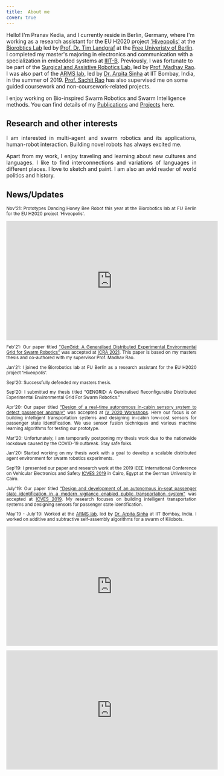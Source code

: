 ```yaml
---
title:  About me
cover: true
---
```


<head>
<meta name="google-site-verification" content="PY0HOlPg1kjKYPy20mRGw7vIBzuM-56ngFJ0pgtMOso" />

<!-- Global site tag (gtag.js) - Google Analytics -->
<script async src="https://www.googletagmanager.com/gtag/js?id=UA-144334033-1"></script>
<script>
  window.dataLayer = window.dataLayer || [];
  function gtag(){dataLayer.push(arguments);}
  gtag('js', new Date());

  gtag('config', 'UA-144334033-1');
</script>


<script type="text/javascript">
var TxtRotate = function(el, toRotate, period) {
  this.toRotate = toRotate;
  this.el = el;
  this.loopNum = 0;
  this.period = 2000;
  this.txt = '';
  this.tick();
  this.isDeleting = false;
};

TxtRotate.prototype.tick = function() {
  var i = this.loopNum % this.toRotate.length;
  var fullTxt = this.toRotate[i];

  if (this.isDeleting) {
    this.txt = fullTxt.substring(0, this.txt.length - 1);
  } else {
    this.txt = fullTxt.substring(0, this.txt.length + 1);
  }

  this.el.innerHTML = '<span class="wrap">'+this.txt+'</span>';

  var that = this;
  var delta = 100 - Math.random() * 100;

  if (this.isDeleting) { delta /= 2; }

  if (!this.isDeleting && this.txt === fullTxt) {
    delta = this.period;
    this.isDeleting = true;
  } else if (this.isDeleting && this.txt === '') {
    this.isDeleting = false;
    this.loopNum++;
    delta = 100;
  }

  setTimeout(function() {
    that.tick();
  }, delta);
};

window.onload = function() {
  var elements = document.getElementsByClassName('txt-rotate');
  for (var i=0; i<elements.length; i++) {
    var toRotate = elements[i].getAttribute('data-rotate');
    var period = elements[i].getAttribute('data-period');
    if (toRotate) {
      new TxtRotate(elements[i], JSON.parse(toRotate), period);
    }
  }
 
  var css = document.createElement("style");
  css.type = "text/css";
  css.innerHTML = ".txt-rotate > .wrap { border-right: 0.08em solid #666 }";
  document.body.appendChild(css);
};

</script>

Hello! I'm Pranav Kedia, and I currently reside in Berlin, Germany, where I'm working as a research assistant for the EU H2020 project <a href="https://www.hiveopolis.eu/">'Hiveopolis'</a> at the <a href="http://berlinbiorobotics.blog/">Biorobtics Lab</a> led by <a href="https://www.mi.fu-berlin.de/inf/groups/ag-ki/members/Professoren/Tim_Landgraf.html">Prof. Dr. Tim Landgraf</a> at  the <a href="https://www.fu-berlin.de/en/index.html">Free Univeristy of Berlin</a>.  I completed my master's majoring in electronics and communication with a specialization in embedded systems at <a href="https://www.iiitb.ac.in/">IIIT-B</a>. Previously, I was fortunate to be part of the <a href="https://www.iiitb.ac.in/sarl/sarl.html">Surgical and Assistive Robotics Lab</a>, led by <a href="https://www.iiitb.ac.in/faculty_page.php?name=madhavrao">Prof. Madhav Rao</a>. I was also part of the <a href="http://www.sc.iitb.ac.in/robotics/people.html">ARMS  lab</a>, led by <a href="https://sites.google.com/iitb.ac.in/arpitasinha">Dr. Arpita Sinha</a> at IIT Bombay, India, in the summer of 2019. <a href="https://www.iiitb.ac.in/faculty/sachit-rao">Prof. Sachit Rao</a> has also supervised me on some guided coursework and non-coursework-related projects. 

I enjoy working on Bio-inspired Swarm Robotics and Swarm Intelligence methods. You can find details of my <a href="https://praked.github.io/Publications/">Publications</a> and <a href="https://praked.github.io/Projects/">Projects</a> here.

<h2 align="left"> Research and other interests</h2>
<p align="justify"> I am interested in multi-agent and swarm robotics and its applications, human-robot interaction. Building novel robots has always excited me.</p> 

<p align="justify"> Apart from my work, I enjoy traveling and learning about new cultures and languages. I like to find interconnections and variations of languages in different places. I love to sketch and paint. I am also an avid reader of world politics and history.
</p> 
    
<h2 align="left"> News/Updates</h2>
<small>
<p align="justify">Nov'21: Prototypes Dancing Honey Bee Robot this year at the Biorobotics lab at FU Berlin for the EU H2020 project 'Hiveopolis'. </p>   
<p align="justify"><iframe width="560" height="315" src="https://www.youtube.com/embed/AymwDn5S6bg" title="YouTube video player" frameborder="0" allow="accelerometer; autoplay; clipboard-write; encrypted-media; gyroscope; picture-in-picture" allowfullscreen></iframe></p>  
<p align="justify">Feb'21: Our paper titled <a href="https://praked.github.io/Publications/GenGrid:-A-Generalised-Distributed-Experimental-Environmental-Grid-for-Swarm-Robotics">"GenGrid: A Generalised Distributed Experimental Environmental Grid for Swarm Robotics"</a> was accepted at <a href="http://www.icra2021.org/">ICRA 2021</a>. This paper is based on my masters thesis and co-authored with my supervisor Prof. Madhav Rao. </p>
<p align="justify">Jan'21: I joined the Biorobotics lab at FU Berlin as a research assistant for the EU H2020 project 'Hiveopolis'. </p>  
<p align="justify">Sep'20: Successfully defended my masters thesis. </p>
<p align="justify">Sep'20: I submitted my thesis titled "GENGRID: A Generalised Reconfigurable Distributed Experimental Environmental Grid For Swarm Robotics." </p>
<p align="justify">Apr'20: Our paper titled <a href="https://praked.github.io/Publications/Design-of-a-real-time-autonomous-in-cabin-sensory-system-to-detect-passenger-anomaly">"Design of a real-time autonomous in-cabin sensory system to detect passenger anomaly"</a> was accepted at <a href="https://2020.ieee-iv.org/">IV 2020 Workshops</a>. Here our focus is on building intelligent transportation systems and designing in-cabin low-cost sensors for passenger state identification. We use sensor fusion techniques and various machine learning algorithms for testing our prototype. </p> 
<p align="justify">Mar'20: Unfortunately, I am temporarily postponing my thesis work due to the nationwide lockdown caused by the COVID-19 outbreak. Stay safe folks.  </p>
<p align="justify">Jan'20: Started working on my thesis work with a goal to develop a scalable distributed agent environment for swarm robotics experiments. </p>
<p align="justify">Sep'19: I presented our paper and research work at the 2019 IEEE International Conference on Vehicular Electronics and Safety <a href="http://icves2019.org/">ICVES 2019</a> in Cairo, Egypt at the German University in Cairo. </p>
<p align="justify">July'19: Our paper titled <a href="https://praked.github.io/Publications/Design-and-development-of-an-autonomous-emergency-vigilance-system-for-passenger-vehicle">"Design and development of an autonomous in-seat passenger state identification in a modern vigilance enabled public transportation system"</a> was accepted at <a href="http://icves2019.org/">ICVES 2019</a>. My research focuses on building intelligent transportation systems and designing sensors for passenger state identification. </p> 
<p align="justify">May'19 - July'19: Worked at the <a href="http://www.sc.iitb.ac.in/robotics/people.html">ARMS  lab</a>, led by <a href="https://www.sc.iitb.ac.in/~asinha/">Dr. Arpita Sinha</a> at IIT Bombay, India.  I worked on additive and subtractive self-assembly algorithms for a swarm of Kilobots. </p>
<p align="justify"><iframe width="560" height="315"  src="https://www.youtube.com/embed/InnujVZMI3A" frameborder="0" allow="accelerometer; autoplay; encrypted-media; gyroscope; picture-in-picture" allowfullscreen></iframe></p>
<p align="justify"><iframe width="560" height="315" src="https://www.youtube.com/embed/9_uDLp4NzWI" frameborder="0" allow="accelerometer; autoplay; encrypted-media; gyroscope; picture-in-picture" allowfullscreen></iframe></p>
</small>




